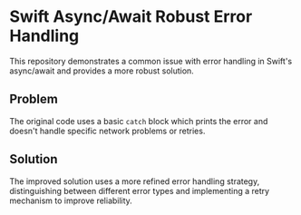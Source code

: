 # Swift Async/Await Robust Error Handling

This repository demonstrates a common issue with error handling in Swift's async/await and provides a more robust solution.

## Problem
The original code uses a basic `catch` block which prints the error and doesn't handle specific network problems or retries.

## Solution
The improved solution uses a more refined error handling strategy, distinguishing between different error types and implementing a retry mechanism to improve reliability.
